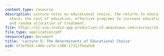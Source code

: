 ```yaml
---
content_type: resource
description: Lecture notes on educational choice, the returns to education, the parental
  share, the cost of education, effective programs to increase educational attainment,
  and random allocation of treatment.
file: https://ol-ocw-studio-app-production.s3.amazonaws.com/courses/14-74-foundations-of-development-policy-spring-2009/df3e7624c46bcefdc38017312f9aa5e8_MIT14_74s09_lec05.pdf
file_type: application/pdf
resourcetype: Document
title: 'Lecture 5: The Determinants of Educational Choice'
uid: df3e7624-c46b-cefd-c380-17312f9aa5e8
---
```

